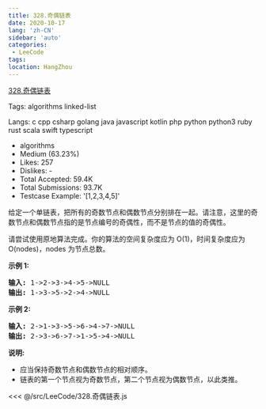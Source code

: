 ```yaml
---
title: 328.奇偶链表
date: 2020-10-17
lang: 'zh-CN'
sidebar: 'auto'
categories:
 - LeeCode
tags: 
location: HangZhou
---
```


[328.奇偶链表](https://leetcode-cn.com/problems/odd-even-linked-list/description/)

Tags: algorithms linked-list

Langs: c cpp csharp golang java javascript kotlin php python python3 ruby rust scala swift typescript

- algorithms
- Medium (63.23%)
- Likes: 257
- Dislikes: -
- Total Accepted: 59.4K
- Total Submissions: 93.7K
- Testcase Example: '[1,2,3,4,5]'

<p>给定一个单链表，把所有的奇数节点和偶数节点分别排在一起。请注意，这里的奇数节点和偶数节点指的是节点编号的奇偶性，而不是节点的值的奇偶性。</p>

<p>请尝试使用原地算法完成。你的算法的空间复杂度应为 O(1)，时间复杂度应为 O(nodes)，nodes 为节点总数。</p>

<p><strong>示例 1:</strong></p>

<pre><strong>输入:</strong> 1-&gt;2-&gt;3-&gt;4-&gt;5-&gt;NULL
<strong>输出:</strong> 1-&gt;3-&gt;5-&gt;2-&gt;4-&gt;NULL
</pre>

<p><strong>示例 2:</strong></p>

<pre><strong>输入:</strong> 2-&gt;1-&gt;3-&gt;5-&gt;6-&gt;4-&gt;7-&gt;NULL 
<strong>输出:</strong> 2-&gt;3-&gt;6-&gt;7-&gt;1-&gt;5-&gt;4-&gt;NULL</pre>

<p><strong>说明:</strong></p>

<ul>
	<li>应当保持奇数节点和偶数节点的相对顺序。</li>
	<li>链表的第一个节点视为奇数节点，第二个节点视为偶数节点，以此类推。</li>
</ul>

<<< @/src/LeeCode/328.奇偶链表.js
